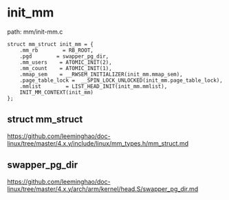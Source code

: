 init_mm
========================================

path: mm/init-mm.c
```
struct mm_struct init_mm = {
    .mm_rb        = RB_ROOT,
    .pgd        = swapper_pg_dir,
    .mm_users    = ATOMIC_INIT(2),
    .mm_count    = ATOMIC_INIT(1),
    .mmap_sem    = __RWSEM_INITIALIZER(init_mm.mmap_sem),
    .page_table_lock =  __SPIN_LOCK_UNLOCKED(init_mm.page_table_lock),
    .mmlist        = LIST_HEAD_INIT(init_mm.mmlist),
    INIT_MM_CONTEXT(init_mm)
};
```

struct mm_struct
----------------------------------------

https://github.com/leeminghao/doc-linux/tree/master/4.x.y/include/linux/mm_types.h/mm_struct.md

swapper_pg_dir
----------------------------------------

https://github.com/leeminghao/doc-linux/tree/master/4.x.y/arch/arm/kernel/head.S/swapper_pg_dir.md
